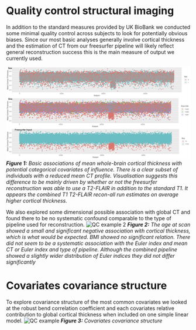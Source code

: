 # Quality control structural imaging
In addition to the standard measures provided by UK BioBank we conducted some minimal quality control across subjects to look for potentially obvious biases. Since our most basic analyses generally involve cortical thickness and the estimation of CT from our freesurfer pipeline will likely reflect general reconstruction success this is the main measure of output we currently used.


![QC example 1](/Figures/QC_CT_categorical.png)
***Figure 1:*** *Basic associations of mean whole-brain cortical thickness with potential categorical covariates of influence. There is a clear subset of individuals with a reduced mean CT profile. Visualisation suggests this difference to be mainly driven by whether or not the freesurfer reconstruction was able to use a T2-FLAIR in addition to the standard T1. It appears the combined T1 T2-FLAIR recon-all run estimates on average higher cortical thickness.*


We also explored some dimensional possible association with global CT and found there to be no systematic confound comparable to the type of pipeline used for reconstruction.
![QC example 2](/Figures/QC_CT_categorical_dimesnional.png)
***Figure 2:*** *The age at scan showed a small and significant negative association with cortical thickness, which is what would be expected. BMI showed no significant relation. There did not seem to be a systematic association with the Euler index and mean CT or Euler index and type of pipeline. Although the combined pipeline showed a slightly wider distribution of Euler indices they did not differ significantly*

# Covariates covariance structure
To explore covariance structure of the most common covariates we looked at the robust bend correlation coefficient and each covariates relative contribution to global cortical thickness when included on one simple linear model.
![QC example](/Figures/QC_Covar_correlation_explainedVariance.png)
***Figure 3:*** *Covariates covariance structure*
